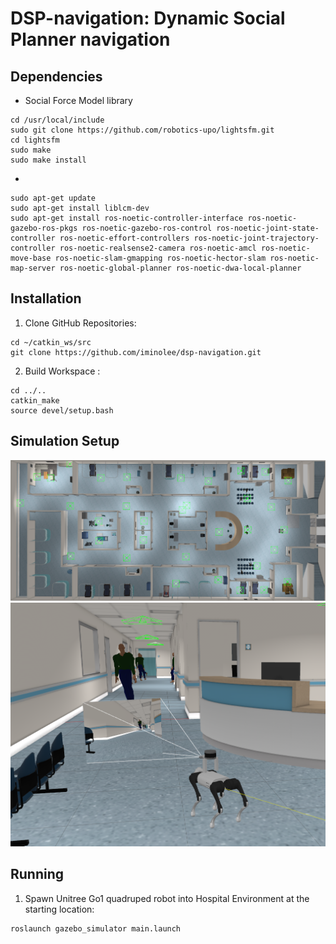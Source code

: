 # DSP-navigation: Dynamic Social Planner navigation

## Dependencies
* Social Force Model library
```
cd /usr/local/include
sudo git clone https://github.com/robotics-upo/lightsfm.git
cd lightsfm
sudo make
sudo make install
```
* 
```
sudo apt-get update
sudo apt-get install liblcm-dev
sudo apt-get install ros-noetic-controller-interface ros-noetic-gazebo-ros-pkgs ros-noetic-gazebo-ros-control ros-noetic-joint-state-controller ros-noetic-effort-controllers ros-noetic-joint-trajectory-controller ros-noetic-realsense2-camera ros-noetic-amcl ros-noetic-move-base ros-noetic-slam-gmapping ros-noetic-hector-slam ros-noetic-map-server ros-noetic-global-planner ros-noetic-dwa-local-planner
```

## Installation
1. Clone GitHub Repositories:

```
cd ~/catkin_ws/src
git clone https://github.com/iminolee/dsp-navigation.git
```
2. Build Workspace :
```
cd ../..
catkin_make
source devel/setup.bash
```

## Simulation Setup
![Hospital_env_preview](img/hospital_env_preview.png)
![Gazebo_scene](img/gazebo_scene.png)

## Running
1. Spawn Unitree Go1 quadruped robot into Hospital Environment at the starting location:
```
roslaunch gazebo_simulator main.launch
```

